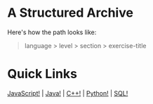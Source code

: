 # A Structured Archive
Here's how the path looks like:
> language > level > section > exercise-title

# Quick Links
[JavaScript!](https://codehs.com/practice/javascript) | 
[Java!](https://codehs.com/practice/java) | 
[C++!](https://codehs.com/practice/cpp) | 
[Python!](http://codehs.com/practice/python) | 
[SQL!](https://codehs.com/practice/sql)
